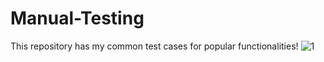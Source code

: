 # Manual-Testing
This repository has my common test cases for popular functionalities! 
![1](https://user-images.githubusercontent.com/98281483/167515762-b59ab8ac-7dd4-4ce0-b6d1-a827067b7ed6.png)
